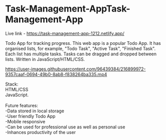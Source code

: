 # Task-Management-AppTask-Management-App

Live link - https://task-management-app-1212.netlify.app/

Todo App for tracking progress.
This web app is a popular Todo App. It has organised lists, for example, "Todo Task", "Active Task", "Finished Task". Each list has multiple tasks. Tasks can be dragged and dropped between lists. Written in JavaScript/HTML/CSS.





https://user-images.githubusercontent.com/96439384/216899972-9357caaf-0694-49b0-8ab8-f838264ba335.mp4




Stack:<br>
HTML/CSS<br>
JavaScript.<br><br>
Future features:<br>
  -Data stored in local storage<br>
  -User friendly Todo App<br>
  -Mobile responsive <br>
  -Can be used for professional use as well as personal use<br>
  -Inhances productivity of the user<br>
